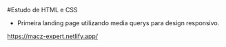 #Estudo de HTML e CSS

- Primeira landing page utilizando media querys para design responsivo.

https://macz-expert.netlify.app/